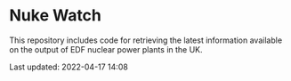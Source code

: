 # Nuke Watch

This repository includes code for retrieving the latest information available on the output of EDF nuclear power plants in the UK.

Last updated: 2022-04-17 14:08